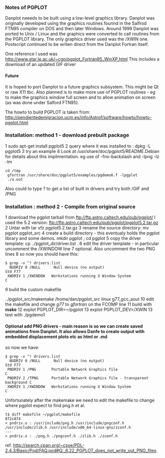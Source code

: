 
### Notes of PGPLOT

Danplot neeeds to be built using a low-level graphics library. Danplot was originally developed using the graphics routines founnd in the Salfrod FTN95 compiler on DOS and then later Windows.
Around 1999 Danplot was ported to Unix / Linux and the graphics were converted to call routines from the PGPLOT library. The only graphics driver used was the /XWIN one. Postscript continued to be writen direct from the Danplot Fortran itself.


One reference I used was http://www.star.le.ac.uk/~cgp/pgplot_Fortran95_WinXP.html
This includes a download of an updated GIF driver

#### Future

It is hoped to port Danplot to a future graphics subsystem. This might be Qt or raw X11 tbc.
Also planned is to make more use of PGPLOT routines - eg to make the graphics window full screen and to allow animation on screen (as was done under Salford FTN95).

The howto to build PGPLOT is taken from:
http://pendientedemigracion.ucm.es/info/Astrof/software/howto/howto-pgplot.html
 
### Installation: method 1 - download prebuilt package
   1  sudo apt-get install pgplot5
   2  query where it was installed to :   dpkg -L pgplot5
   3  try an example
   4  Look at /usr/share/doc/pgplot5/README.Debian  for details about this implimentation. eg use of -fno-backslash and -lpng -lz -lm

~~~
cd /tmp
 gfortran /usr/share/doc/pgplot5/examples/pgdemo6.f -lpgplot
 ./a.out
~~~
Also could to type ? to get a list of built in drivers and try both /GIF and /PNG 

### Installation : method 2 - Compile from original source

   1 download the pgplot tarball from ftp://ftp.astro.caltech.edu/pub/pgplot/
I used the 5.2 version: ftp://ftp.astro.caltech.edu/pub/pgplot/pgplot5.2.tar.gz 
   2 Untar with tar xfz pgplot5.2.tar.gz
   3 rename the source directory: mv pgplot pgplot_src
   4 create a build directory - this eventualy holds the pgplot library and some demos.  mkdir pgplot ; cd pgplot
   5 copy the driver template: cp ../pgplot_dir/driver.list .
   6 edit the driver template - in particular uncomment the /XWINDOW line
   7 optional. Also uncomment the two PNG lines 
   8 so now you should have this:
~~~
$ grep -v ^! drivers.list
  NUDRIV 0 /NULL      Null device (no output)                           Std F77
 XWDRIV 1 /XWINDOW   Workstations running X Window System               C
~~~
   9 build the custom makefile

   ../pgplot_src/makemake /home/dan/pgplot_src linux g77_gcc_aout
   10 edit the makefile and change _g77_ to _gfortran_ on the FCOMP line
   11 build with __make__
   12 explot PGPLOT_DIR=~/pgplot
   13 explot PGPLOT_DEV=/XWIN
   13 test with ./pgdemo1

#### Optional add PNG drivers - main reason is so we can create saved animations from Danplot. It also allows Danfe to create output with embedded displacement plots etc as html or .md

so now we have:
~~~
$ grep -v ^! drivers.list
  NUDRIV 0 /NULL      Null device (no output)                           Std F77
 PNDRIV 1 /PNG       Portable Network Graphics file                    C
 PNDRIV 2 /TPNG      Portable Network Graphics file - transparent background C
 XWDRIV 1 /XWINDOW   Workstations running X Window System               C
~~~
Unfortunately after the makemake we need to edit the makefile to change where pgplot expect to find png.h et al.
~~~
t$ diff makefile ~/pgplot/makefile
872c874
< pndriv.o : /usr/include/png.h /usr/include/pngconf.h /usr/include/zlib.h /usr/include/x86_64-linux-gnu/zconf.h
---
> pndriv.o : ./png.h ./pngconf.h ./zlib.h ./zconf.h
~~~


ref. http://search.cpan.org/~csoe/PDL-2.4.3/Basic/Pod/FAQ.pod#Q:_6.22_PGPLOT_does_not_write_out_PNG_files.
